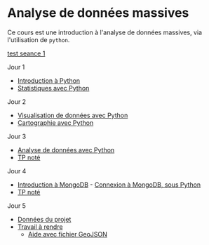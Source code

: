 # Analyse de données massives

Ce cours est une introduction à l'analyse de données massives, via l'utilisation de `python`.

[test seance 1](seance1-intro.ipynb)

Jour 1
- [Introduction à Python](seance1-intro.html)
- [Statistiques avec Python](seance2-stats.html)

Jour 2
- [Visualisation de données avec Python](seance3-visualisation.html)
- [Cartographie avec Python](seance4-cartographie.html)

Jour 3
- [Analyse de données avec Python](seance5-analyse.html)
- [TP noté]() <!-- tpnote1.html -->

Jour 4
- [Introduction à MongoDB](seance6-slides.html) - [Connexion à MongoDB, sous Python](seance6-mongodb.html)
- [TP noté]() <!-- tpnote2.html -->

Jour 5
- [Données du projet](seance7-donnees-projet.html)
- [Travail à rendre](sujet-projet.html)
	- [Aide avec fichier GeoJSON](donnees-projet-aide.html)

